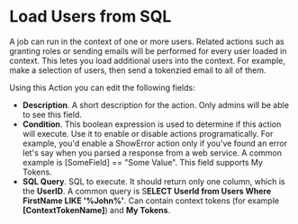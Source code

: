 # Load Users from SQL

A job can run in the context of one or more users. Related actions such as granting roles or sending emails will be performed for every user loaded in context. This letes you load additional users into the context. For example, make a selection of users, then send a tokenzied email to all of them.

Using this Action you can edit the following fields:

* **Description**. A short description for the action. Only admins will be able to see this field.
* **Condition**. This boolean expression is used to determine if this action will execute. Use it to enable or disable actions programatically. For example, you'd enable a ShowError action only if you've found an error let's say when you parsed a response from a web service. A common example is [SomeField] == "Some Value". This field supports My Tokens.
* **SQL Query**. SQL to execute. It should return only one column, which is the **UserID**. A common query is S**ELECT UserId from Users Where FirstName LIKE '%John%'**. Can contain context tokens (for example **[ContextTokenName]**) and **My Tokens**.